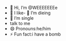 - 👋 Hi, I’m @WEEEEEEEe
- 👀 I like- 🌱 I’m dieing
- 💞️ I’m single
-  talk to me
- 😄 Pronouns:he/him
- ⚡ Fun fact:i have a bomb

<!---
mballs-gay/mballs-gay is a ✨ special ✨ repository because its `README.md` (this file) appears on your GitHub profile.
You can click the Preview link to take a look at your changes.
--->
